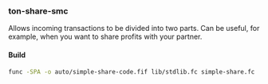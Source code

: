 ### ton-share-smc

Allows incoming transactions to be divided into two parts. Can be useful, for example, when you want to share profits with your partner.

#### Build

```bash
func -SPA -o auto/simple-share-code.fif lib/stdlib.fc simple-share.fc
```